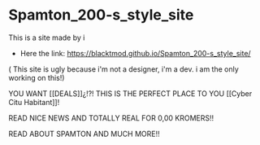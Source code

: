 # Spamton_200-s_style_site
This is a site made by i
* Here the link: https://blacktmod.github.io/Spamton_200-s_style_site/

( This site is ugly because i'm not a designer, i'm a dev. i am the only working on this!)

YOU WANT [[DEALS]]¿!?! 
THIS IS THE PERFECT PLACE TO YOU [[Cyber Citu Habitant]]!

READ NICE NEWS AND TOTALLY REAL FOR 0,00 KROMERS!!

READ ABOUT SPAMTON AND MUCH MORE!!
